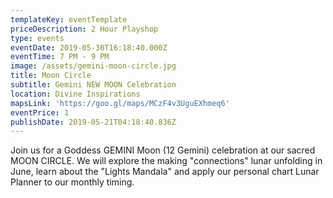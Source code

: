 ```yaml
---
templateKey: eventTemplate
priceDescription: 2 Hour Playshop
type: events
eventDate: 2019-05-30T16:18:40.000Z
eventTime: 7 PM - 9 PM
image: /assets/gemini-moon-circle.jpg
title: Moon Circle
subtitle: Gemini NEW MOON Celebration
location: Divine Inspirations
mapsLink: 'https://goo.gl/maps/MCzF4v3UguEXhmeq6'
eventPrice: 1
publishDate: 2019-05-21T04:18:40.836Z
---
```

Join us for a Goddess GEMINI Moon (12 Gemini) celebration at our sacred MOON CIRCLE.  We will explore the making "connections" lunar unfolding in June, learn about the "Lights Mandala" and apply our personal chart Lunar Planner to our monthly timing.
